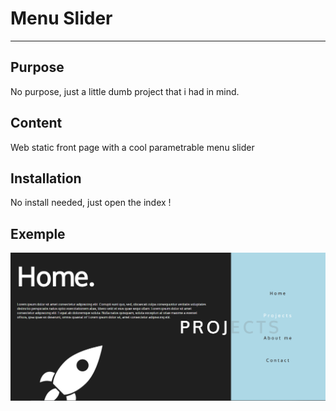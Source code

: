# Menu Slider
***
## Purpose
No purpose, just a little dumb project that i had in mind.
## Content
Web static front page with a cool parametrable menu slider
## Installation
No install needed, just open the index !
## Exemple
![alt text](https://github.com/Clougyy/menu-slider/blob/master/src/img/rdme.png?raw=true)